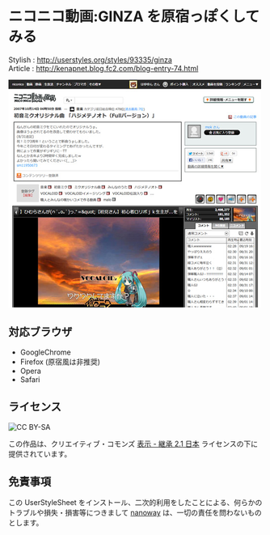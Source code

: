 # ニコニコ動画:GINZA を原宿っぽくしてみる

Stylish : <http://userstyles.org/styles/93335/ginza>  
Article : <http://kenapnet.blog.fc2.com/blog-entry-74.html>

![thumbnail](nicovideo-after.jpg)

## 対応ブラウザ
- GoogleChrome
- Firefox (原宿風は非推奨)
- Opera
- Safari

## ライセンス
![CC BY-SA](http://i.creativecommons.org/l/by-sa/3.0/88x31.png)

この作品は、クリエイティブ・コモンズ [表示 - 継承 2.1 日本](http://creativecommons.org/licenses/by-sa/2.1/jp/) ライセンスの下に提供されています。

## 免責事項
この UserStyleSheet をインストール、二次的利用をしたことによる、何らかのトラブルや損失・損害等につきまして [nanoway](http://nanoway.hateblo.jp) は、一切の責任を問わないものとします。
